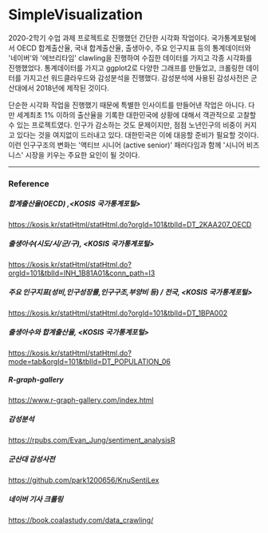 # SimpleVisualization

2020-2학기 수업 과제 프로젝트로 진행했던 간단한 시각화 작업이다. 국가통계포털에서 OECD 합계출산율, 국내 합계출산율, 출생아수, 주요 인구지표 등의 통계데이터와 '네이버'와 '에브리타임' clawling을 진행하여 수집한 데이터를 가지고 각종 시각화를 진행했었다. 통계데이터를 가지고 ggplot2로 다양한 그래프를 만들었고, 크롤링한 데이터를 가지고선 워드클라우드와 감성분석을 진행했다. 감성분석에 사용된 감성사전은 군산대에서 2018년에 제작된 것이다.

단순한 시각화 작업을 진행했기 때문에 특별한 인사이트를 만들어낸 작업은 아니다. 다만 세계최초 1% 이하의 출산율을 기록한 대한민국에 상황에 대해서 객관적으로 고찰할 수 있는 프로젝트였다. 인구가 감소하는 것도 문제이지만, 점점 노년인구의 비중이 커지고 있다는 것을 여지없이 드러내고 있다. 대한민국은 이에 대응할 준비가 필요할 것이다. 이런 인구구조의 변화는 '액티브 시니어 (active senior)' 패러다임과 함께 '시니어 비즈니스' 시장을 키우는 주요한 요인이 될 것이다.





<hr>

### Reference
##### 합계출산율(OECD) ,<KOSIS 국가통계포털>
https://kosis.kr/statHtml/statHtml.do?orgId=101&tblId=DT_2KAA207_OECD

##### 출생아수(시도/시/군/구), <KOSIS 국가통계포털>
https://kosis.kr/statHtml/statHtml.do?orgId=101&tblId=INH_1B81A01&conn_path=I3

##### 주요 인구지표(성비,인구성장률,인구구조,부양비 등) / 전국, <KOSIS 국가통계포털>
https://kosis.kr/statHtml/statHtml.do?orgId=101&tblId=DT_1BPA002

##### 출생아수와 합계출산율, <KOSIS 국가통계포털>
https://kosis.kr/statHtml/statHtml.do?mode=tab&orgId=101&tblId=DT_POPULATION_06

##### R-graph-gallery
https://www.r-graph-gallery.com/index.html

##### 감성분석
https://rpubs.com/Evan_Jung/sentiment_analysisR

##### 군산대 감성사전
https://github.com/park1200656/KnuSentiLex

##### 네이버 기사 크롤링 
https://book.coalastudy.com/data_crawling/


